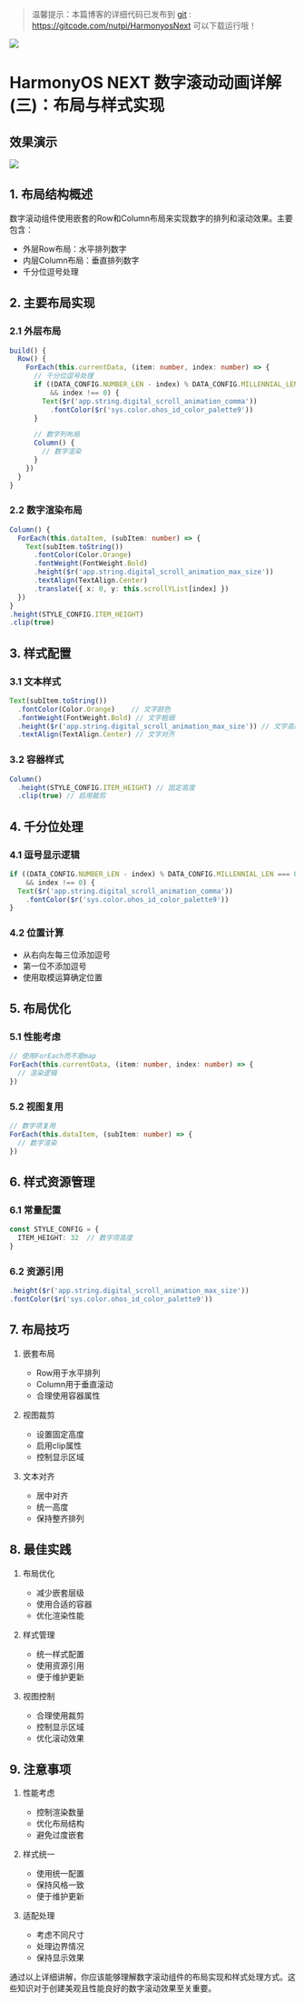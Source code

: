 > 温馨提示：本篇博客的详细代码已发布到 [git](https://gitcode.com/nutpi/HarmonyosNext) : https://gitcode.com/nutpi/HarmonyosNext 可以下载运行哦！

![](../images/img_4a902b80.png)

# HarmonyOS  NEXT 数字滚动动画详解(三)：布局与样式实现
## 效果演示

![](../images/img_675b6b41.png)
## 1. 布局结构概述

数字滚动组件使用嵌套的Row和Column布局来实现数字的排列和滚动效果。主要包含：
- 外层Row布局：水平排列数字
- 内层Column布局：垂直排列数字
- 千分位逗号处理

## 2. 主要布局实现

### 2.1 外层布局

```typescript
build() {
  Row() {
    ForEach(this.currentData, (item: number, index: number) => {
      // 千分位逗号处理
      if ((DATA_CONFIG.NUMBER_LEN - index) % DATA_CONFIG.MILLENNIAL_LEN === 0 
          && index !== 0) {
        Text($r('app.string.digital_scroll_animation_comma'))
          .fontColor($r('sys.color.ohos_id_color_palette9'))
      }

      // 数字列布局
      Column() {
        // 数字渲染
      }
    })
  }
}
```

### 2.2 数字渲染布局

```typescript
Column() {
  ForEach(this.dataItem, (subItem: number) => {
    Text(subItem.toString())
      .fontColor(Color.Orange)
      .fontWeight(FontWeight.Bold)
      .height($r('app.string.digital_scroll_animation_max_size'))
      .textAlign(TextAlign.Center)
      .translate({ x: 0, y: this.scrollYList[index] })
  })
}
.height(STYLE_CONFIG.ITEM_HEIGHT)
.clip(true)
```

## 3. 样式配置

### 3.1 文本样式

```typescript
Text(subItem.toString())
  .fontColor(Color.Orange)    // 文字颜色
  .fontWeight(FontWeight.Bold) // 文字粗细
  .height($r('app.string.digital_scroll_animation_max_size')) // 文字高度
  .textAlign(TextAlign.Center) // 文字对齐
```

### 3.2 容器样式

```typescript
Column()
  .height(STYLE_CONFIG.ITEM_HEIGHT) // 固定高度
  .clip(true) // 启用裁剪
```

## 4. 千分位处理

### 4.1 逗号显示逻辑

```typescript
if ((DATA_CONFIG.NUMBER_LEN - index) % DATA_CONFIG.MILLENNIAL_LEN === 0 
    && index !== 0) {
  Text($r('app.string.digital_scroll_animation_comma'))
    .fontColor($r('sys.color.ohos_id_color_palette9'))
}
```

### 4.2 位置计算

- 从右向左每三位添加逗号
- 第一位不添加逗号
- 使用取模运算确定位置

## 5. 布局优化

### 5.1 性能考虑

```typescript
// 使用ForEach而不是map
ForEach(this.currentData, (item: number, index: number) => {
  // 渲染逻辑
})
```

### 5.2 视图复用

```typescript
// 数字项复用
ForEach(this.dataItem, (subItem: number) => {
  // 数字渲染
})
```

## 6. 样式资源管理

### 6.1 常量配置

```typescript
const STYLE_CONFIG = {
  ITEM_HEIGHT: 32  // 数字项高度
}
```

### 6.2 资源引用

```typescript
.height($r('app.string.digital_scroll_animation_max_size'))
.fontColor($r('sys.color.ohos_id_color_palette9'))
```

## 7. 布局技巧

1. 嵌套布局
   - Row用于水平排列
   - Column用于垂直滚动
   - 合理使用容器属性

2. 视图裁剪
   - 设置固定高度
   - 启用clip属性
   - 控制显示区域

3. 文本对齐
   - 居中对齐
   - 统一高度
   - 保持整齐排列

## 8. 最佳实践

1. 布局优化
   - 减少嵌套层级
   - 使用合适的容器
   - 优化渲染性能

2. 样式管理
   - 统一样式配置
   - 使用资源引用
   - 便于维护更新

3. 视图控制
   - 合理使用裁剪
   - 控制显示区域
   - 优化滚动效果

## 9. 注意事项

1. 性能考虑
   - 控制渲染数量
   - 优化布局结构
   - 避免过度嵌套

2. 样式统一
   - 使用统一配置
   - 保持风格一致
   - 便于维护更新

3. 适配处理
   - 考虑不同尺寸
   - 处理边界情况
   - 保持显示效果

通过以上详细讲解，你应该能够理解数字滚动组件的布局实现和样式处理方式。这些知识对于创建美观且性能良好的数字滚动效果至关重要。
